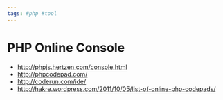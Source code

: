 ```yaml
---
tags: #php #tool
---
```


# PHP Online Console

- http://phpjs.hertzen.com/console.html
- http://phpcodepad.com/
- http://coderun.com/ide/
- http://hakre.wordpress.com/2011/10/05/list-of-online-php-codepads/